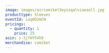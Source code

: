 ```yaml
---
image: images/aircomiket3eyszqalviaeaoll.jpg
producttype: Sleeves
eventId: iuq6O2mCN
pricings:
  - quantity: 1
    price: 25
asin: s-3jfHY5Vh9
merchandise: comiket
---
```

